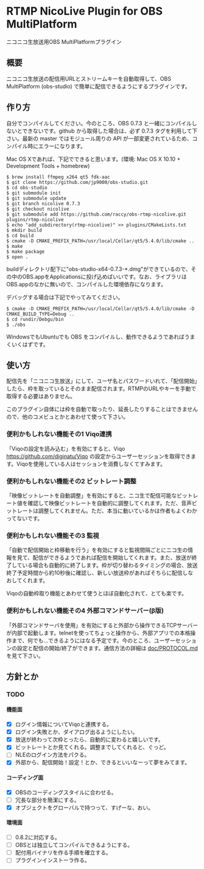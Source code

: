 # RTMP NicoLive Plugin for OBS MultiPlatform

ニコニコ生放送用OBS MultiPlatformプラグイン

## 概要

ニコニコ生放送の配信用URLとストリームキーを自動取得して、OBS MultiPlatform (obs-studio) で簡単に配信できるようにするプラグインです。

## 作り方

自分でコンパイルしてください。今のところ、OBS 0.7.3 と一緒にコンパイルしないとできないです。github から取得した場合は、必ず 0.7.3 タグを利用して下さい。最新の master ではモジュール周りの API が一部変更されているため、コンパイル時にエラーになります。

Mac OS Xであれば、下記でできると思います。(環境: Mac OS X 10.10 + Development Tools + homebrew)

```
$ brew install ffmpeg x264 qt5 fdk-aac
$ git clone https://github.com/jp9000/obs-studio.git
$ cd obs-studio
$ git submodule init
$ git submodule update
$ git branch nicolive 0.7.3
$ git checkout nicolive
$ git submodule add https://github.com/raccy/obs-rtmp-nicolive.git plugins/rtmp-nicolive
$ echo "add_subdirectory(rtmp-nicolive)" >> plugins/CMakeLists.txt
$ mkdir build
$ cd build
$ cmake -D CMAKE_PREFIX_PATH=/usr/local/Cellar/qt5/5.4.0/lib/cmake ..
$ make
$ make package
$ open .
```

buildディレクトリ配下に"obs-studio-x64-0.7.3-*.dmg"ができているので、その中のOBS.appをApplicationsに投げ込めばいいです。なお、ライブラリはOBS.appのなかに無いので、コンパイルした環境依存になります。

デバッグする場合は下記でやってみてください。

```
$ cmake -D CMAKE_PREFIX_PATH=/usr/local/Cellar/qt5/5.4.0/lib/cmake -D CMAKE_BUILD_TYPE=Debug ..
$ cd rundir/Debgu/bin
$ ./obs
```

WindowsでもUbuntuでも OBS をコンパイルし、動作できるようであればうまくいくはずです。

## 使い方

配信先を「ニコニコ生放送」にして、ユーザ名とパスワードいれて、「配信開始」したら、枠を取っているとそのまま配信されます。RTMPのURLやキーを手動で取得する必要はありません。

このプラグイン自体には枠を自動で取ったり、延長したりすることはできませんので、他のコメビュとかとあわせて使って下さい。

### 便利かもしれない機能その1 Viqo連携

「Viqoの設定を読み込む」を有効にすると、Viqo https://github.com/diginatu/Viqo の設定からユーザーセッションを取得できます。Viqoを使用している人はセッションを消費しなくてすみます。

### 便利かもしれない機能その2 ビットレート調整

「映像ビットレートを自動調整」を有効にすると、ニコ生で配信可能なビットレート値を確認して映像ビットレートを自動的に調整してくれます。ただ、音声ビットレートは調整してくれません。ただ、本当に動いているかは作者もよくわかってないです。

### 便利かもしれない機能その3 監視

「自動で配信開始と枠移動を行う」を有効にすると監視間隔ごとにニコ生の情報を見て、配信ができるようであれば配信を開始してくれます。また、放送が終了している場合も自動的に終了します。枠が切り替わるタイミングの場合、放送終了予定時間から約10秒後に確認し、新しい放送枠があればそちらに配信しなおしてくれます。

Viqoの自動枠取り機能とあわせて使うとほぼ自動化されて、とても楽です。

### 便利かもしれない機能その4 外部コマンドサーバー(β版)

「外部コマンドサーバを使用」を有効にすると外部から操作できるTCPサーバーが内部で起動します。telnetを使ってちょっと操作から、外部アプリでの本格操作まで、何でも…できるようにはなる予定です。今のところ、ユーザーセッションの設定と配信の開始/終了ができます。通信方法の詳細は [doc/PROTOCOL.md](doc/PROTOCOL.md) を見て下さい。

## 方針とか

### TODO

#### 機能面

* [x] ログイン情報についてViqoと連携する。
* [x] ログイン失敗とか、ダイアログ出るようにしたい。
* [x] 放送が終わって次枠とったら、自動的に変わると嬉しいです。
* [x] ビットレートとか見てくれる。調整までしてくれると、ぐっど。
* [ ] NLEのログイン方法をパクる。
* [x] 外部から、配信開始！設定！とか、できるといいなーって夢をみてます。

#### コーディング面

* [x] OBSのコーディングスタイルに合わせる。
* [ ] 冗長な部分を簡潔にする。
* [x] オブジェクトをグローバルで持つって、すげーな、おい。

#### 環境面

* [ ] 0.8.2に対応する。
* [ ] OBSとは独立してコンパイルできるようにする。
* [ ] 配付用バイナリを作る手順を確立する。
* [ ] プラグインインストーラ作る。
